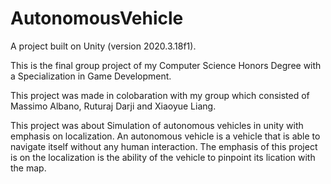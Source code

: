 # AutonomousVehicle

A project built on Unity (version 2020.3.18f1).

This is the final group project of my Computer Science Honors Degree with a Specialization in Game Development. 

This project was made in colobaration with my group which consisted of Massimo Albano, Ruturaj Darji and Xiaoyue Liang.

This project was about Simulation of autonomous vehicles in unity with emphasis on localization. An autonomous vehicle is a vehicle that is able to navigate itself without any human interaction. The emphasis of this project is on the localization is the ability of the vehicle to pinpoint its lication with the map. 


